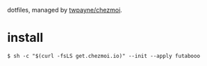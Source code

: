 dotfiles, managed by [twpayne/chezmoi](https://github.com/twpayne/chezmoi). 

# install

```
$ sh -c "$(curl -fsLS get.chezmoi.io)" --init --apply futabooo
```